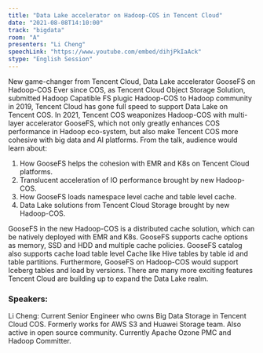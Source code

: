 ```yaml
---
title: "Data Lake accelerator on Hadoop-COS in Tencent Cloud"
date: "2021-08-08T14:10:00" 
track: "bigdata"
room: "A"
presenters: "Li Cheng"
speechLink: "https://www.youtube.com/embed/dihjPkIaAck"
stype: "English Session"
---
```

New game-changer from Tencent Cloud, Data Lake accelerator GooseFS on Hadoop-COS
 Ever since COS, as Tencent Cloud Object Storage Solution, submitted Hadoop Capatible FS plugic Hadoop-COS to Hadoop community in 2019, Tencent Cloud has gone full speed to support Data Lake on Tencent COS.
 In 2021, Tencent COS weaponizes Hadoop-COS with multi-layer accelerator GooseFS, which not only greatly enhances COS performance in Hadoop eco-system, but also make Tencent COS more cohesive with big data and AI platforms. From the talk, audience would learn about:
 1. How GooseFS helps the cohesion with EMR and K8s on Tencent Cloud platforms. 
 2. Translucent acceleration of IO performance brought by new Hadoop-COS.
 3. How GooseFS loads namespace level cache and table level cache.
 3. Data Lake solutions from Tencent Cloud Storage brought by new Hadoop-COS.
 

 GooseFS in the new Hadoop-COS is a distributed cache solution, which can be natively deployed with EMR and K8s. GooseFS supports cache options as memory, SSD and HDD and multiple cache policies.
 GooseFS catalog also supports cache load table level Cache like Hive tables by table id and table partitions. Furthermore, GooseFS on Hadoop-COS would support Iceberg tables and load by versions.
 There are many more exciting features Tencent Cloud are building up to expand the Data Lake realm.
 ### Speakers: 
 Li Cheng: Current Senior Engineer who owns Big Data Storage in Tencent Cloud COS. Formerly works for AWS S3 and Huawei Storage team. Also active in open source community. Currently Apache Ozone PMC and Hadoop Committer.
